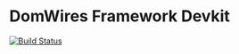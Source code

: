 # DomWires Framework Devkit
[![Build Status](https://github.com/CrazyFlasher/domwires-devkit-ts/actions/workflows/test.yml/badge.svg "Github Actions")](https://github.com/CrazyFlasher/domwires-devkit-ts/actions/workflows/test.yml)
